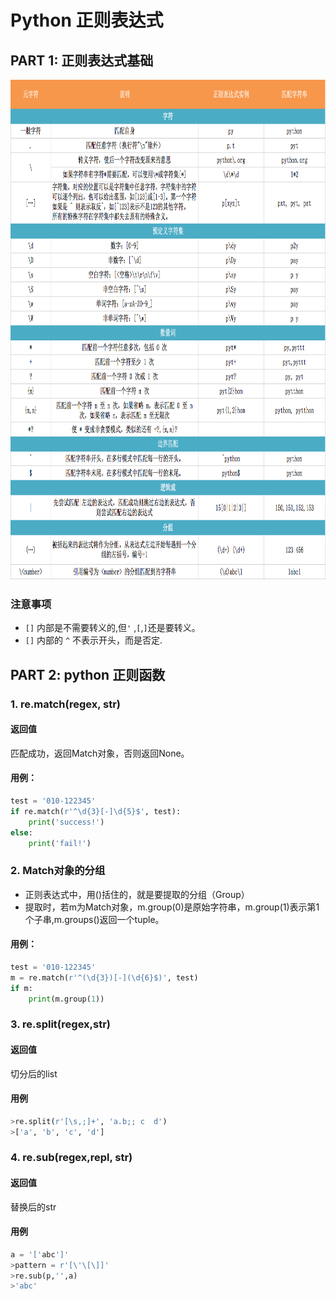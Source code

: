 # Python 正则表达式

## PART 1: 正则表达式基础

<img src="img/regex.png" alt="REGEX"
	title="regex expression" width="800" height="800" />

### 注意事项
- `[]` 内部是不需要转义的,但`'` ,`[`,`]`还是要转义。
- `[]` 内部的 `^` 不表示开头，而是否定.
## PART 2: python 正则函数

### 1. re.match(regex, str)
#### 返回值
匹配成功，返回Match对象，否则返回None。
#### 用例：
```python
test = '010-122345'
if re.match(r'^\d{3}[-]\d{5}$', test):
    print('success!')
else:
    print('fail!')
```
### 2. Match对象的分组
- 正则表达式中，用()括住的，就是要提取的分组（Group）
- 提取时，若m为Match对象，m.group(0)是原始字符串，m.group(1)表示第1个子串,m.groups()返回一个tuple。

#### 用例：
```python
test = '010-122345'
m = re.match(r'^(\d{3})[-](\d{6}$)', test)
if m:
    print(m.group(1))
```
### 3. re.split(regex,str)
#### 返回值 
切分后的list
#### 用例
```python
>re.split(r'[\s,;]+', 'a.b;; c  d')
>['a', 'b', 'c', 'd']

```
### 4. re.sub(regex,repl, str)
#### 返回值 
替换后的str
#### 用例
```python
a = '['abc']'
>pattern = r'[\'\[\]]'
>re.sub(p,'',a)
>'abc'
```

